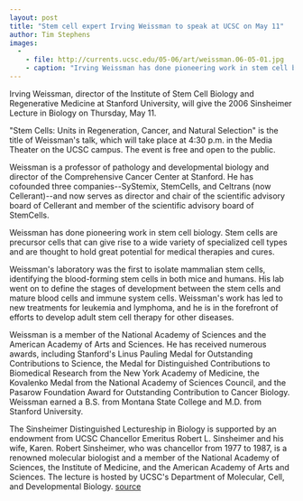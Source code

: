 ```yaml
---
layout: post
title: "Stem cell expert Irving Weissman to speak at UCSC on May 11"
author: Tim Stephens
images:
  -
    - file: http://currents.ucsc.edu/05-06/art/weissman.06-05-01.jpg
    - caption: "Irving Weissman has done pioneering work in stem cell biology."
---
```


Irving Weissman, director of the Institute of Stem Cell Biology and Regenerative Medicine at Stanford University, will give the 2006 Sinsheimer Lecture in Biology on Thursday, May 11.

"Stem Cells: Units in Regeneration, Cancer, and Natural Selection" is the title of Weissman's talk, which will take place at 4:30 p.m. in the Media Theater on the UCSC campus. The event is free and open to the public.

Weissman is a professor of pathology and developmental biology and director of the Comprehensive Cancer Center at Stanford. He has cofounded three companies--SyStemix, StemCells, and Celtrans (now Cellerant)--and now serves as director and chair of the scientific advisory board of Cellerant and member of the scientific advisory board of StemCells.

Weissman has done pioneering work in stem cell biology. Stem cells are precursor cells that can give rise to a wide variety of specialized cell types and are thought to hold great potential for medical therapies and cures.

Weissman's laboratory was the first to isolate mammalian stem cells, identifying the blood-forming stem cells in both mice and humans. His lab went on to define the stages of development between the stem cells and mature blood cells and immune system cells. Weissman's work has led to new treatments for leukemia and lymphoma, and he is in the forefront of efforts to develop adult stem cell therapy for other diseases.

Weissman is a member of the National Academy of Sciences and the American Academy of Arts and Sciences. He has received numerous awards, including Stanford's Linus Pauling Medal for Outstanding Contributions to Science, the Medal for Distinguished Contributions to Biomedical Research from the New York Academy of Medicine, the Kovalenko Medal from the National Academy of Sciences Council, and the Pasarow Foundation Award for Outstanding Contribution to Cancer Biology. Weissman earned a B.S. from Montana State College and M.D. from Stanford University.

The Sinsheimer Distinguished Lectureship in Biology is supported by an endowment from UCSC Chancellor Emeritus Robert L. Sinsheimer and his wife, Karen. Robert Sinsheimer, who was chancellor from 1977 to 1987, is a renowned molecular biologist and a member of the National Academy of Sciences, the Institute of Medicine, and the American Academy of Arts and Sciences. The lecture is hosted by UCSC's Department of Molecular, Cell, and Developmental Biology.
[source](http://www1.ucsc.edu/currents/05-06/05-01/weissman.asp "Permalink to weissman")
